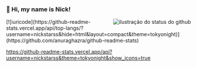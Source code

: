 ### 👋 Hi, my name is Nick!
<img align='right' src="https://github-readme-stats.vercel.app/api?username=nickstarss&theme=tokyonight&show_icons=true" alt="ilustração do status do github">
[![iuricode](https://github-readme-stats.vercel.app/api/top-langs/?username=nickstarss&hide=html&layout=compact&theme=tokyonight)](https://github.com/anuraghazra/github-readme-stats)

https://github-readme-stats.vercel.app/api?username=nickstarss&theme=tokyonight&show_icons=true


<!--

Here are some ideas to get you started:

- 🔭 I’m currently working on ...
- 🌱 I’m currently learning ...
- 👯 I’m looking to collaborate on ...
- 🤔 I’m looking for help with ...
- 💬 Ask me about ...
- 📫 How to reach me: ...
- 😄 Pronouns: ...
- ⚡ Fun fact: ...
-->
